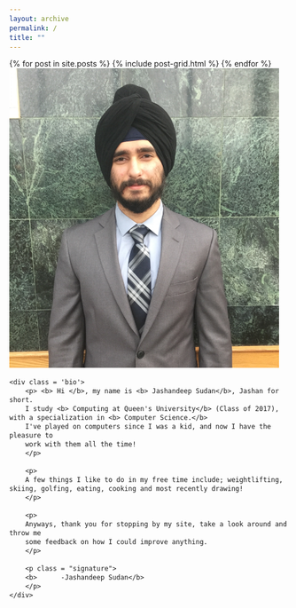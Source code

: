 ```yaml
---
layout: archive
permalink: /
title: ""
---
```




<div class="tiles">
{% for post in site.posts %}
	{% include post-grid.html %}
{% endfor %}
</div><!-- /.tiles -->

<div class = 'container'>
	<div class='profile'>
		<img src="images/profile.jpg" style="width:420 px;height:540px;">
	</div>

	<div class = 'bio'>
		<p> <b> Hi </b>, my name is <b> Jashandeep Sudan</b>, Jashan for short. 
		I study <b> Computing at Queen's University</b> (Class of 2017), with a specialization in <b> Computer Science.</b>
		I've played on computers since I was a kid, and now I have the pleasure to
		work with them all the time!
		</p>

		<p>
		A few things I like to do in my free time include; weightlifting, skiing, golfing, eating, cooking and most recently drawing!
		</p>

		<p>
		Anyways, thank you for stopping by my site, take a look around and throw me
		some feedback on how I could improve anything.
		</p>

		<p class = "signature">
		<b>      -Jashandeep Sudan</b>
		</p>
	</div>
</div>